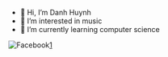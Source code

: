 - 👋 Hi, I’m Danh Huynh
- 👀 I’m interested in music
- 🌱 I’m currently learning computer science

<img alt="Facebook" src="https://img.shields.io/badge/Facebook-%231877F2.svg?style=for-the-badge&logo=Facebook&logoColor=white"/>[1]

[1]:https://www.facebook.com/danh250/
<!---
danhhuynh25029/danhhuynh25029 is a ✨ special ✨ repository because its `README.md` (this file) appears on your GitHub profile.
You can click the Preview link to take a look at your changes.
--->

